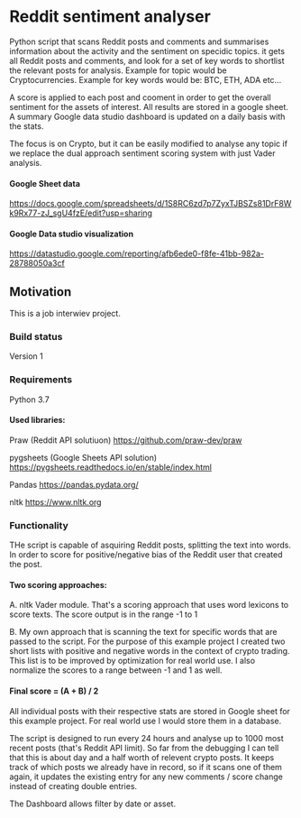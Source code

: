 # Reddit sentiment analyser

Python script that scans Reddit posts and comments and summarises information about the activity and the sentiment on specidic topics. it gets all Reddit posts and comments, and look for a set of key words to shortlist the relevant posts for analysis. Example for topic would be Cryptocurrencies. Example for key words would be: BTC, ETH, ADA etc... 

A score is applied to each post and cooment in order to get the overall sentiment for the assets of interest. All results are stored in a google sheet. A summary Google data studio dashboard is updated on a daily basis with the stats.

The focus is on Crypto, but it can be easily modified to analyse any topic if we replace the dual approach sentiment scoring system with just Vader analysis.
 
#### Google Sheet data
https://docs.google.com/spreadsheets/d/1S8RC6zd7p7ZyxTJBSZs81DrF8Wk9Rx77-zJ_sgU4fzE/edit?usp=sharing

#### Google Data studio visualization
https://datastudio.google.com/reporting/afb6ede0-f8fe-41bb-982a-28788050a3cf
 
 
## Motivation
This is a job interwiev project.

### Build status
Version 1

### Requirements
Python 3.7

#### Used libraries:
Praw (Reddit API solutiuon) https://github.com/praw-dev/praw

pygsheets (Google Sheets API solution) https://pygsheets.readthedocs.io/en/stable/index.html

Pandas https://pandas.pydata.org/

nltk https://www.nltk.org

### Functionality

THe script is capable of asquiring Reddit posts, splitting the text into words. In order to score for positive/negative bias of the Reddit user that created the post.

#### Two scoring approaches:

A. nltk Vader module. That's a scoring approach that uses word lexicons to score texts. The score output is in the range -1 to 1 

B. My own approach that is scanning the text for specific words that are passed to the script. For the purpose of this example project I created two short lists with positive and negative words in the context of crypto trading. This list is to be improved by optimization for real world use. I also normalize the scores to a range between -1 and 1 as well.

#### Final score = (A + B) / 2

All individual posts with their respective stats are stored in Google sheet for this example project. For real world use I would store them in a database. 

The script is designed to run every 24 hours and analyse up to 1000 most recent posts (that's Reddit API limit). So far from the debugging I can tell that this is about day and a half worth of relevent crypto posts. It keeps track of which posts we already have in record, so if it scans one of them again, it updates the existing entry for any new comments / score change instead of creating double entries.

The Dashboard allows filter by date or asset.


